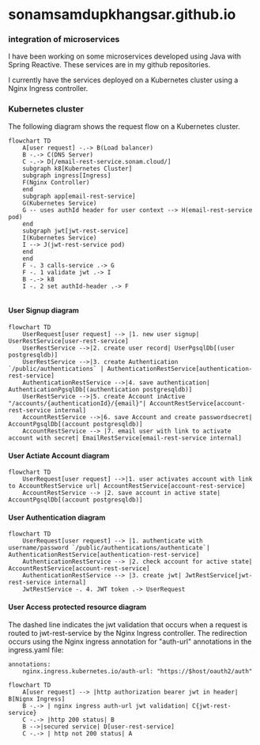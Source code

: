 # sonamsamdupkhangsar.github.io

### integration of microservices
I have been working on some microservices developed using Java with Spring Reactive.
These services are in my github repositories.

I currently have the services deployed on a Kubernetes cluster using a Nginx Ingress controller.  

### Kubernetes cluster
The following diagram shows the request flow on a Kubernetes cluster.

```mermaid
flowchart TD
    A[user request] -.-> B(Load balancer)
    B -.-> C(DNS Server)
    C -.-> D[/email-rest-service.sonam.cloud/]
    subgraph k8[Kubernetes Cluster]
    subgraph ingress[Ingress]
    F(Nginx Controller)
    end
    subgraph app[email-rest-service]
    G(Kubernetes Service)
    G -- uses authId header for user context --> H(email-rest-service pod)    
    end    
    subgraph jwt[jwt-rest-service]
    I(Kubernetes Service)
    I --> J(jwt-rest-service pod)
    end    
    end
    F -. 3 calls-service .-> G
    F -. 1 validate jwt .-> I
    B -.-> k8
    I -. 2 set authId-header .-> F
    
```

#### User Signup diagram
```mermaid
flowchart TD
    UserRequest[user request] --> |1. new user signup| UserRestService[user-rest-service]
    UserRestService -->|2. create user record| UserPgsqlDb[(user postgresqldb)]
    UserRestService -->|3. create Authentication `/public/authentications` | AuthenticationRestService[authentication-rest-service]
    AuthenticationRestService -->|4. save authentication| AuthenticationPgsqlDb[(authentication postgresqldb)]
    UserRestService -->|5. create Account inActive "/accounts/{authenticationId}/{email}"| AccountRestService[account-rest-service internal]
    AccountRestService -->|6. save Account and create passwordsecret| AccountPgsqlDb[(account postgresqldb)]
    AccountRestService --> |7. email user with link to activate account with secret| EmailRestService[email-rest-service internal]    
```

#### User Actiate Account diagram
```mermaid
flowchart TD
    UserRequest[user request] -->|1. user activates account with link to AccountRestService url| AccountRestService[account-rest-service]
    AccountRestService --> |2. save account in active state| AccountPgsqlDb[(account postgresqldb)]
```

#### User Authentication diagram

```mermaid
flowchart TD
    UserRequest[user request] --> |1. authenticate with username/password `/public/authentications/authenticate`| AuthenticationRestService[authentication-rest-service]    
    AuthenticationRestService --> |2. check account for active state| AccountRestService[account-rest-service]
    AuthenticationRestService --> |3. create jwt| JwtRestService[jwt-rest-service internal]    
    JwtRestService -. 4. JWT token .-> UserRequest    
``` 

#### User Access protected resource diagram
The dashed line indicates the jwt validation that occurs when a request is 
routed to jwt-rest-service by the Nginx Ingress controller.  The redirection
occurs using the Nginx ingress annotation for "auth-url" annotations in the ingress.yaml
file:
```
annotations:
    nginx.ingress.kubernetes.io/auth-url: "https://$host/oauth2/auth"
```

```mermaid
flowchart TD    
    A[user request] --> |http authorization bearer jwt in header| B[Nignx Ingress]
    B -.-> | nginx ingress auth-url jwt validation| C{jwt-rest-service}
    C -.-> |http 200 status| B
    B -->|secured service| D[user-rest-service] 
    C -.-> | http not 200 status| A
``` 

